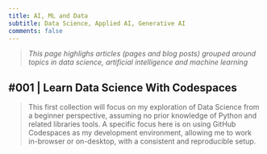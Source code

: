 ```yaml
---
title: AI, ML and Data
subtitle: Data Science, Applied AI, Generative AI
comments: false
---
```


> _This page highlighs articles (pages and blog posts) grouped around topics in data science, artificial intelligence and machine learning_


## #001 | Learn Data Science With Codespaces

> This first collection will focus on my exploration of Data Science from a beginner perspective, assuming no prior knowledge of Python and related libraries tools. A specific focus here is on using GitHub Codespaces as my development environment, allowing me to work in-browser or on-desktop, with a consistent and reproducible setup.


 